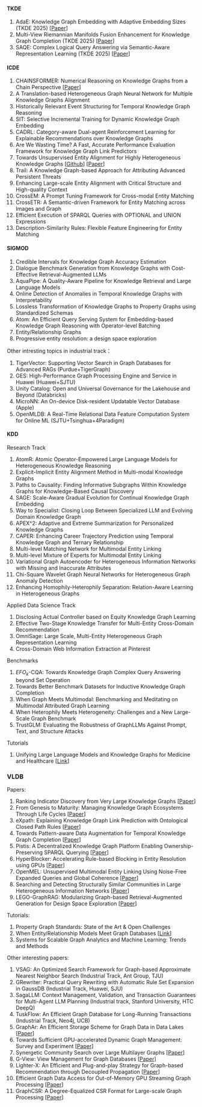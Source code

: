 #### TKDE
1. AdaE: Knowledge Graph Embedding with Adaptive Embedding Sizes (TKDE 2025) [[Paper](https://ieeexplore.ieee.org/abstract/document/10981648)]
2. Multi-View Riemannian Manifolds Fusion Enhancement for Knowledge Graph Completion (TKDE 2025) [[Paper](https://ieeexplore.ieee.org/abstract/document/10884893)]
3. SAQE: Complex Logical Query Answering via Semantic-Aware Representation Learning (TKDE 2025) [[Paper](https://ieeexplore.ieee.org/abstract/document/11151822)]

#### ICDE
1. CHAINSFORMER: Numerical Reasoning on Knowledge Graphs from a Chain Perspective [[Paper](https://arxiv.org/abs/2504.14282)]
2. A Translation-based Heterogeneous Graph Neural Network for Multiple Knowledge Graphs Alignment
3. Historically Relevant Event Structuring for Temporal Knowledge Graph Reasoning
4. SIT: Selective Incremental Training for Dynamic Knowledge Graph Embedding
5. CADRL: Category-aware Dual-agent Reinforcement Learning for Explainable Recommendations over Knowledge Graphs
6. Are We Wasting Time? A Fast, Accurate Performance Evaluation Framework for Knowledge Graph Link Predictors
7. Towards Unsupervised Entity Alignment for Highly Heterogeneous Knowledge Graphs [[Github](https://github.com/eduzrh/AdaCoAgentEA)] [[Paper](https://www.computer.org/csdl/proceedings-article/icde/2025/360300d792/26FZC4mSSgo)]
8. Trail: A Knowledge Graph-based Approach for Attributing Advanced Persistent Threats
9. Enhancing Large-scale Entity Alignment with Critical Structure and High-quality Context
10. CrossEM: A Prompt Tuning Framework for Cross-modal Entity Matching
11. CrossETR: A Semantic-driven Framework for Entity Matching across Images and Graph
12. Efficient Execution of SPARQL Queries with OPTIONAL and UNION Expressions
13. Description-Similarity Rules: Flexible Feature Engineering for Entity Matching

#### SIGMOD
1. Credible Intervals for Knowledge Graph Accuracy Estimation
2. Dialogue Benchmark Generation from Knowledge Graphs with Cost-Effective Retrieval-Augmented LLMs
3. AquaPipe: A Quality-Aware Pipeline for Knowledge Retrieval and Large Language Models
4. Online Detection of Anomalies in Temporal Knowledge Graphs with Interpretability
5. Lossless Transformation of Knowledge Graphs to Property Graphs using Standardized Schemas
6. Atom: An Efficient Query Serving System for Embedding-based Knowledge Graph Reasoning with Operator-level Batching
7. Entity/Relationship Graphs
8. Progressive entity resolution: a design space exploration

Other intresting topics in industrial track：
1. TigerVector: Supporting Vector Search in Graph Databases for Advanced RAGs (Purdue+TigerGraph)
2. GES: High-Performance Graph Processing Engine and Service in Huawei (Huawei+SJTU)
3. Unity Catalog: Open and Universal Governance for the Lakehouse and Beyond (Databricks)
4. MicroNN: An On-device Disk-resident Updatable Vector Database (Apple)
5. OpenMLDB: A Real-Time Relational Data Feature Computation System for Online ML (SJTU+Tsinghua+4Paradigm)

#### KDD
Research Track
1. AtomR: Atomic Operator-Empowered Large Language Models for Heterogeneous Knowledge Reasoning
2. Explicit-Implicit Entity Alignment Method in Multi-modal Knowledge Graphs
3. Paths to Causality: Finding Informative Subgraphs Within Knowledge Graphs for Knowledge-Based Causal Discovery
4. SAGE: Scale-Aware Gradual Evolution for Continual Knowledge Graph Embedding
5. Way to Specialist: Closing Loop Between Specialized LLM and Evolving Domain Knowledge Graph
6. APEX^2: Adaptive and Extreme Summarization for Personalized Knowledge Graphs
7. CAPER: Enhancing Career Trajectory Prediction using Temporal Knowledge Graph and Ternary Relationship
8. Multi-level Matching Network for Multimodal Entity Linking
9. Multi-level Mixture of Experts for Multimodal Entity Linking
10. Variational Graph Autoencoder for Heterogeneous Information Networks with Missing and Inaccurate Attributes
11. Chi-Square Wavelet Graph Neural Networks for Heterogeneous Graph Anomaly Detection
12. Enhancing Homophily-Heterophily Separation: Relation-Aware Learning in Heterogeneous Graphs

Applied Data Science Track
1. Disclosing Actual Controller based on Equity Knowledge Graph Learning
2. Effective Two-Stage Knowledge Transfer for Multi-Entity Cross-Domain Recommendation
3. OmniSage: Large Scale, Multi-Entity Heterogeneous Graph Representation Learning
4. Cross-Domain Web Information Extraction at Pinterest

Benchmarks
1. $EFO_{k}$-CQA: Towards Knowledge Graph Complex Query Answering beyond Set Operation
2. Towards Better Benchmark Datasets for Inductive Knowledge Graph Completion
3. When Graph Meets Multimodal: Benchmarking and Meditating on Multimodal Attributed Graph Learning
4. When Heterophily Meets Heterogeneity: Challenges and a New Large-Scale Graph Benchmark
5. TrustGLM: Evaluating the Robustness of GraphLLMs Against Prompt, Text, and Structure Attacks

Tutorials
1. Unifying Large Language Models and Knowledge Graphs for Medicine and Healthcare [[Link](https://sites.google.com/view/medklm2025/home)]

### VLDB
Papers:
1. Ranking Indicator Discovery from Very Large Knowledge Graphs [[Paper](https://vldb.org/pvldb/volumes/18/paper/Ranking%20Indicator%20Discovery%20from%20Very%20Large%20Knowledge%20Graphs)]
2. From Genesis to Maturity: Managing Knowledge Graph Ecosystems Through Life Cycles [[Paper](https://vldb.org/pvldb/volumes/18/paper/From%20Genesis%20to%20Maturity%3A%20Managing%20Knowledge%20Graph%20Ecosystems%20Through%20Life%20Cycles)]
3. eXpath: Explaining Knowledge Graph Link Prediction with Ontological Closed Path Rules [[Paper](https://vldb.org/pvldb/volumes/18/paper/eXpath%3A%20Explaining%20Knowledge%20Graph%20Link%20Prediction%20with%20Ontological%20Closed%20Path%20Rules)]
4. Towards Pattern-aware Data Augmentation for Temporal Knowledge Graph Completion [[Paper](https://vldb.org/pvldb/volumes/18/paper/Towards%20Pattern-aware%20Data%20Augmentation%20for%20Temporal%20Knowledge%20Graph%20Completion)]
5. Pistis: A Decentralized Knowledge Graph Platform Enabling Ownership-Preserving SPARQL Querying [[Paper](https://vldb.org/pvldb/volumes/18/paper/Pistis%3A%20A%20Decentralized%20Knowledge%20Graph%20Platform%20Enabling%20Ownership-Preserving%20SPARQL%20Querying)]
6. HyperBlocker: Accelerating Rule-based Blocking in Entity Resolution using GPUs [[Paper](https://vldb.org/pvldb/volumes/18/paper/HyperBlocker%3A%20Accelerating%20Rule-based%20Blocking%20in%20Entity%20Resolution%20using%20GPUs)]
7. OpenMEL: Unsupervised Multimodal Entity Linking Using Noise-Free Expanded Queries and Global Coherence [[Paper](https://vldb.org/pvldb/volumes/18/paper/OpenMEL%3A%20Unsupervised%20Multimodal%20Entity%20Linking%20Using%20Noise-Free%20Expanded%20Queries%20and%20Global%20Coherence)]
8. Searching and Detecting Structurally Similar Communities in Large Heterogeneous Information Networks [[Paper](https://vldb.org/pvldb/volumes/18/paper/Searching%20and%20Detecting%20Structurally%20Similar%20Communities%20in%20Large%20Heterogeneous%20Information%20Networks)]
9. LEGO-GraphRAG: Modularizing Graph-based Retrieval-Augmented Generation for Design Space Exploration [[Paper](https://vldb.org/pvldb/volumes/18/paper/LEGO-GraphRAG%3A%20Modularizing%20Graph-based%20Retrieval-Augmented%20Generation%20for%20Design%20Space%20Exploration)]

Tutorials:
1. Property Graph Standards: State of the Art & Open Challenges
2. When Entity/Relationship Models Meet Graph Databases [[Link](https://vldb.org/pvldb/volumes/18/paper/When%20Entity-slash-Relationship%20Models%20Meet%20Graph%20Databases)]
3. Systems for Scalable Graph Analytics and Machine Learning: Trends and Methods

Other interesting papers:
1. VSAG: An Optimized Search Framework for Graph-based Approximate Nearest Neighbor Search (Industrial Track, Ant Group, TJU)
2. GRewriter: Practical Query Rewriting with Automatic Rule Set Expansion in GaussDB (Industrial Track, Huawei, SJU)
3. SagaLLM: Context Management, Validation, and Transaction Guarantees for Multi-Agent LLM Planning (Industrial track, Stanford University, HTC DeepQ)
4. TuskFlow: An Efficient Graph Database for Long-Running Transactions (Industrial Track, Neo4j, UCB)
5. GraphAr: An Efficient Storage Scheme for Graph Data in Data Lakes [[Paper](https://vldb.org/pvldb/volumes/18/paper/GraphAr%3A%20An%20Efficient%20Storage%20Scheme%20for%20Graph%20Data%20in%20Data%20Lakes)]
6. Towards Sufficient GPU-accelerated Dynamic Graph Management: Survey and Experiment [[Paper](https://vldb.org/pvldb/volumes/18/paper/Towards%20Sufficient%20GPU-accelerated%20Dynamic%20Graph%20Management%3A%20Survey%20and%20Experiment)]
7. Synergetic Community Search over Large Multilayer Graphs [[Paper](https://vldb.org/pvldb/volumes/18/paper/Synergetic%20Community%20Search%20over%20Large%20Multilayer%20Graphs)]
8. G-View: View Management for Graph Databases [[Paper](https://vldb.org/pvldb/volumes/18/paper/G-View%3A%20View%20Management%20for%20Graph%20Databases)]
9. Lighter-X: An Efficient and Plug-and-play Strategy for Graph-based Recommendation through Decoupled Propagation [[Paper](https://vldb.org/pvldb/volumes/18/paper/Lighter-X%3A%20An%20Efficient%20and%20Plug-and-play%20Strategy%20for%20Graph-based%20Recommendation%20through%20Decoupled%20Propagation)]
10. Efficient Graph Data Access for Out-of-Memory GPU Streaming Graph Processing [[Paper](https://vldb.org/pvldb/volumes/18/paper/Efficient%20Graph%20Data%20Access%20for%20Out-of-Memory%20GPU%20Streaming%20Graph%20Processing)]
11. GraphCSR: A Degree-Equalized CSR Format for Large-scale Graph Processing [[Paper](https://vldb.org/pvldb/volumes/18/paper/GraphCSR%3A%20A%20Degree-Equalized%20CSR%20Format%20for%20Large-scale%20Graph%20Processing)]


